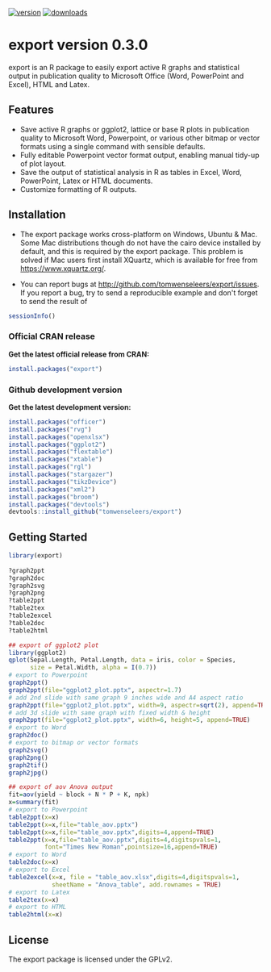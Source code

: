 [![version](http://www.r-pkg.org/badges/version/export)](https://cran.r-project.org/package=export)
[![downloads](http://cranlogs.r-pkg.org/badges/grand-total/export)](https://cran.r-project.org/package=export)

export version 0.3.0
====================
export is an R package to easily export active R graphs and statistical output 
in publication quality to Microsoft Office (Word, PowerPoint and Excel), HTML and Latex.
      
Features
--------
* Save active R graphs or ggplot2, lattice or base R plots in publication 
  quality to Microsoft Word, Powerpoint, or various other bitmap or 
  vector formats using a single command with sensible defaults.
* Fully editable Powerpoint vector format output, enabling manual tidy-up of plot layout.
* Save the output of statistical analysis in R as tables in Excel, Word, PowerPoint, Latex or HTML documents.
* Customize formatting of R outputs.

Installation
------------

* The export package works cross-platform on Windows, Ubuntu & Mac. Some Mac distributions though do not have the cairo device installed by default, and this is required by the export package. This problem is solved if Mac users first install XQuartz, which is available for free from https://www.xquartz.org/.

* You can report bugs at http://github.com/tomwenseleers/export/issues. 
If you report a bug, try to send a reproducible example and don't forget to send the result of 
    
```r
sessionInfo()
```

### Official CRAN release

**Get the latest official release from CRAN:**  

```r
install.packages("export")
```

### Github development version

**Get the latest development version:**  

```r
install.packages("officer")
install.packages("rvg")
install.packages("openxlsx")
install.packages("ggplot2")
install.packages("flextable")
install.packages("xtable")
install.packages("rgl")
install.packages("stargazer")
install.packages("tikzDevice")
install.packages("xml2")
install.packages("broom")
install.packages("devtools")
devtools::install_github("tomwenseleers/export")
  ```
Getting Started
---------------

```r
library(export)
      
?graph2ppt
?graph2doc
?graph2svg
?graph2png
?table2ppt
?table2tex
?table2excel
?table2doc
?table2html

## export of ggplot2 plot
library(ggplot2)
qplot(Sepal.Length, Petal.Length, data = iris, color = Species, 
      size = Petal.Width, alpha = I(0.7))
# export to Powerpoint      
graph2ppt()      
graph2ppt(file="ggplot2_plot.pptx", aspectr=1.7)
# add 2nd slide with same graph 9 inches wide and A4 aspect ratio
graph2ppt(file="ggplot2_plot.pptx", width=9, aspectr=sqrt(2), append=TRUE) 
# add 3d slide with same graph with fixed width & height
graph2ppt(file="ggplot2_plot.pptx", width=6, height=5, append=TRUE) 
# export to Word
graph2doc()
# export to bitmap or vector formats
graph2svg()
graph2png()
graph2tif()
graph2jpg()

## export of aov Anova output
fit=aov(yield ~ block + N * P + K, npk)
x=summary(fit)
# export to Powerpoint
table2ppt(x=x)
table2ppt(x=x,file="table_aov.pptx")
table2ppt(x=x,file="table_aov.pptx",digits=4,append=TRUE)
table2ppt(x=x,file="table_aov.pptx",digits=4,digitspvals=1,
          font="Times New Roman",pointsize=16,append=TRUE)
# export to Word
table2doc(x=x)
# export to Excel
table2excel(x=x, file = "table_aov.xlsx",digits=4,digitspvals=1,
            sheetName = "Anova_table", add.rownames = TRUE)
# export to Latex
table2tex(x=x)
# export to HTML
table2html(x=x)
```
  
License
-------
The export package is licensed under the GPLv2.
